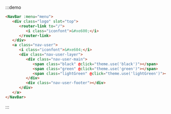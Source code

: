 :::demo
```html
<NavBar :menu="menu">
   <div class="logo" slot="top">
      <router-link to="/">
         <i class="iconfont">&#xe600;</i>
      </router-link>
   </div>
   <a class="nav-user">
      <i class="iconfont">&#xe604;</i>
      <div class="nav-user-layer">
         <div class="nav-user-main">
            <span class="black" @click="theme.use('black')"></span>
            <span class="green" @click="theme.use('green')"></span>
            <span class="lightGreen" @click="theme.use('lightGreen')"></span>
         </div>
         <div class="nav-user-footer"></div>
      </div>
   </a>
</NavBar>
```
:::

<script>
import theme from 'view-ui/theme.js';
import menu from "@/views/menu.js";
export default {
  data() {
    return {
      theme,
      menu
    };
  }
};
</script>



<style lang="scss">
main .vi-navbar {

}
</style>
